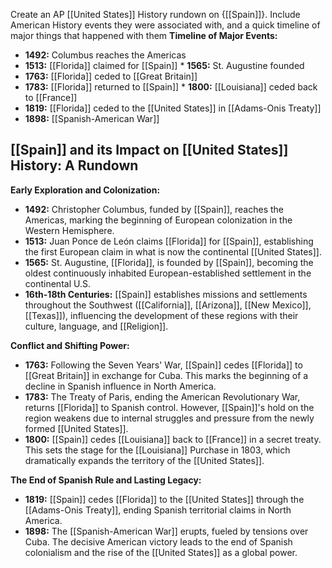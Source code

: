 Create an AP [[United States]] History rundown on {[[Spain]]}. Include American History events they were associated with, and a quick timeline of major things that happened with them
**Timeline of Major Events:**

* **1492:** Columbus reaches the Americas
* **1513:** [[Florida]] claimed for [[Spain]] * **1565:** St. Augustine founded
* **1763:** [[Florida]] ceded to [[Great Britain]]
* **1783:** [[Florida]] returned to [[Spain]] * **1800:** [[Louisiana]] ceded back to [[France]]
* **1819:** [[Florida]] ceded to the [[United States]] in [[Adams-Onis Treaty]]
* **1898:** [[Spanish-American War]]
## [[Spain]] and its Impact on [[United States]] History: A Rundown

**Early Exploration and Colonization:**

* **1492:** Christopher Columbus, funded by [[Spain]], reaches the Americas, marking the beginning of European colonization in the Western Hemisphere.
* **1513:** Juan Ponce de León claims [[Florida]] for [[Spain]], establishing the first European claim in what is now the continental [[United States]].
* **1565:** St. Augustine, [[Florida]], is founded by [[Spain]], becoming the oldest continuously inhabited European-established settlement in the continental U.S.
* **16th-18th Centuries:** [[Spain]] establishes missions and settlements throughout the Southwest ([[California]], [[Arizona]], [[New Mexico]], [[Texas]]), influencing the development of these regions with their culture, language, and [[Religion]].

**Conflict and Shifting Power:**

* **1763:**  Following the Seven Years' War, [[Spain]] cedes [[Florida]] to [[Great Britain]] in exchange for Cuba. This marks the beginning of a decline in Spanish influence in North America.
* **1783:** The Treaty of Paris, ending the American Revolutionary War, returns [[Florida]] to Spanish control. However, [[Spain]]'s hold on the region weakens due to internal struggles and pressure from the newly formed [[United States]].
* **1800:** [[Spain]] cedes [[Louisiana]] back to [[France]] in a secret treaty. This sets the stage for the [[Louisiana]] Purchase in 1803, which dramatically expands the territory of the [[United States]].

**The End of Spanish Rule and Lasting Legacy:**

* **1819:**  [[Spain]] cedes [[Florida]] to the [[United States]] through the [[Adams-Onis Treaty]], ending Spanish territorial claims in North America.
* **1898:** The [[Spanish-American War]] erupts, fueled by tensions over Cuba. The decisive American victory leads to the end of Spanish colonialism and the rise of the [[United States]] as a global power.

